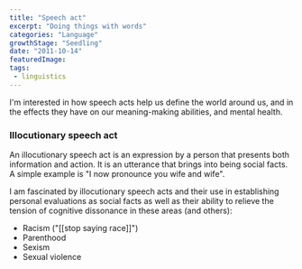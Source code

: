 ```yaml
---
title: "Speech act"
excerpt: "Doing things with words"
categories: "Language"
growthStage: "Seedling"
date: "2011-10-14"
featuredImage: 
tags:
 - linguistics
---
```

I'm interested in how speech acts help us define the world around us, and in the effects they have on our meaning-making abilities, and mental health.

### Illocutionary speech act

An illocutionary speech act is an expression by a person that presents both information and action. It is an utterance that brings into being social facts. A simple example is "I now pronounce you wife and wife".

I am fascinated by illocutionary speech acts and their use in establishing personal evaluations as social facts as well as their ability to relieve the tension of cognitive dissonance in these areas (and others):
- Racism ("[[stop saying race]]")
- Parenthood
- Sexism
- Sexual violence